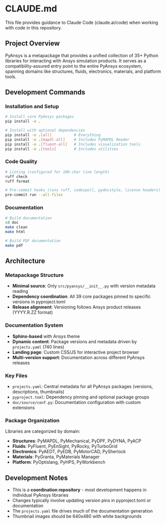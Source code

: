 # CLAUDE.md

This file provides guidance to Claude Code (claude.ai/code) when working with code in this repository.

## Project Overview

PyAnsys is a metapackage that provides a unified collection of 35+ Python libraries for interacting with Ansys simulation products. It serves as a compatibility-assured entry point to the entire PyAnsys ecosystem, spanning domains like structures, fluids, electronics, materials, and platform tools.

## Development Commands

### Installation and Setup
```bash
# Install core PyAnsys packages
pip install -e .

# Install with optional dependencies
pip install -e .[all]          # Everything
pip install -e .[mapdl-all]    # Includes PyMAPDL Reader
pip install -e .[fluent-all]   # Includes visualization tools
pip install -e .[tools]        # Includes utilities
```

### Code Quality
```bash
# Linting (configured for 100-char line length)
ruff check
ruff format

# Pre-commit hooks (runs ruff, codespell, pydocstyle, license headers)
pre-commit run --all-files
```

### Documentation
```bash
# Build documentation
cd doc
make clean
make html

# Build PDF documentation
make pdf
```

## Architecture

### Metapackage Structure
- **Minimal source**: Only `src/pyansys/__init__.py` with version metadata reading
- **Dependency coordination**: All 39 core packages pinned to specific versions in pyproject.toml
- **Release alignment**: Versioning follows Ansys product releases (YYYY.R.ZZ format)

### Documentation System
- **Sphinx-based** with Ansys theme
- **Dynamic content**: Package versions and metadata driven by `projects.yaml` (740 lines)
- **Landing page**: Custom CSS/JS for interactive project browser
- **Multi-version support**: Documentation across different PyAnsys releases

### Key Files
- `projects.yaml`: Central metadata for all PyAnsys packages (versions, descriptions, thumbnails)
- `pyproject.toml`: Dependency pinning and optional package groups
- `doc/source/conf.py`: Documentation configuration with custom extensions

### Package Organization
Libraries are categorized by domain:
- **Structures**: PyMAPDL, PyMechanical, PyDPF, PyDYNA, PyACP
- **Fluids**: PyFluent, PyEnSight, PyRocky, PyTurboGrid  
- **Electronics**: PyAEDT, PyEDB, PyMotorCAD, PySherlock
- **Materials**: PyGranta, PyMaterials Manager
- **Platform**: PyOptislang, PyHPS, PyWorkbench

## Development Notes

- This is a **coordination repository** - most development happens in individual PyAnsys libraries
- Changes typically involve updating version pins in pyproject.toml or documentation
- The `projects.yaml` file drives much of the documentation generation
- Thumbnail images should be 640x480 with white backgrounds
